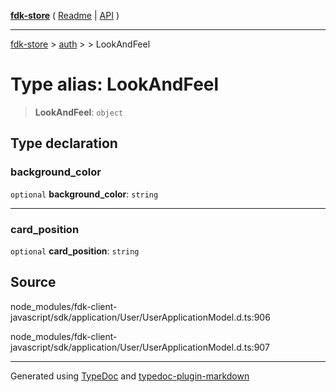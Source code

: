 [**fdk-store**](../../../README.md) ( [Readme](../../../README.md) \| [API](../../../API.md) )

---

[fdk-store](../../../API.md) > [auth](../../README.md) > [<internal>](../README.md) > LookAndFeel

# Type alias: LookAndFeel

> **LookAndFeel**: `object`

## Type declaration

### background_color

`optional` **background_color**: `string`

---

### card_position

`optional` **card_position**: `string`

## Source

node_modules/fdk-client-javascript/sdk/application/User/UserApplicationModel.d.ts:906

node_modules/fdk-client-javascript/sdk/application/User/UserApplicationModel.d.ts:907

---

Generated using [TypeDoc](https://typedoc.org/) and [typedoc-plugin-markdown](https://www.npmjs.com/package/typedoc-plugin-markdown)
